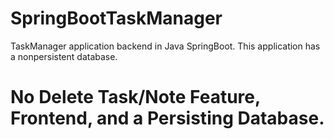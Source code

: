 # SpringBootTaskManager
TaskManager application backend in Java SpringBoot. This application has a nonpersistent database.
# No Delete Task/Note Feature, Frontend, and a Persisting Database.
